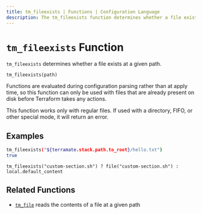 ```yaml
---
title: tm_fileexists | Functions | Configuration Language
description: The tm_fileexists function determines whether a file exists at a given path.
---
```


# `tm_fileexists` Function

`tm_fileexists` determines whether a file exists at a given path.

```hcl
tm_fileexists(path)
```

Functions are evaluated during configuration parsing rather than at apply time,
so this function can only be used with files that are already present on disk
before Terraform takes any actions.

This function works only with regular files. If used with a directory, FIFO,
or other special mode, it will return an error.

## Examples

```sh
tm_fileexists("${terramate.stack.path.to_root}/hello.txt")
true
```

```hcl
tm_fileexists("custom-section.sh") ? file("custom-section.sh") : local.default_content
```

## Related Functions

* [`tm_file`](./tm_file.md) reads the contents of a file at a given path

